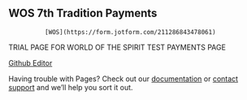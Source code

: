 ## WOS 7th Tradition Payments
              [WOS](https://form.jotform.com/211286843478061)

TRIAL PAGE FOR WORLD OF THE SPIRIT TEST PAYMENTS PAGE


[Github Editor](https://github.com/matauranz/WOS_7th/edit/gh-pages/index.md)



Having trouble with Pages? Check out our [documentation](https://docs.github.com/categories/github-pages-basics/) or [contact support](https://support.github.com/contact) and we’ll help you sort it out.
